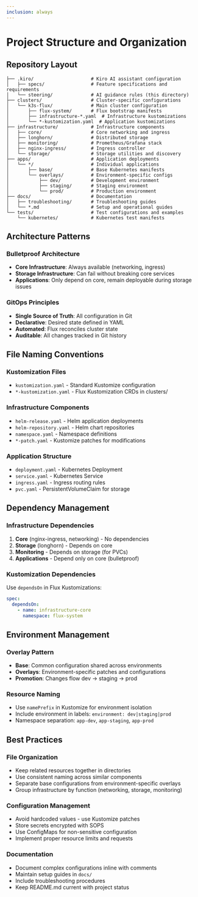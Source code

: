 ```yaml
---
inclusion: always
---
```


# Project Structure and Organization

## Repository Layout

```
├── .kiro/                     # Kiro AI assistant configuration
│   ├── specs/                 # Feature specifications and requirements
│   └── steering/              # AI guidance rules (this directory)
├── clusters/                  # Cluster-specific configurations
│   └── k3s-flux/              # Main cluster configuration
│       ├── flux-system/       # Flux bootstrap manifests
│       ├── infrastructure-*.yaml  # Infrastructure kustomizations
│       └── *-kustomization.yaml  # Application kustomizations
├── infrastructure/            # Infrastructure components
│   ├── core/                  # Core networking and ingress
│   ├── longhorn/              # Distributed storage
│   ├── monitoring/            # Prometheus/Grafana stack
│   ├── nginx-ingress/         # Ingress controller
│   └── storage/               # Storage utilities and discovery
├── apps/                      # Application deployments
│   └── */                     # Individual applications
│       ├── base/              # Base Kubernetes manifests
│       └── overlays/          # Environment-specific configs
│           ├── dev/           # Development environment
│           ├── staging/       # Staging environment
│           └── prod/          # Production environment
├── docs/                      # Documentation
│   ├── troubleshooting/       # Troubleshooting guides
│   └── *.md                   # Setup and operational guides
└── tests/                     # Test configurations and examples
    └── kubernetes/            # Kubernetes test manifests
```

## Architecture Patterns

### Bulletproof Architecture
- **Core Infrastructure**: Always available (networking, ingress)
- **Storage Infrastructure**: Can fail without breaking core services
- **Applications**: Only depend on core, remain deployable during storage issues

### GitOps Principles
- **Single Source of Truth**: All configuration in Git
- **Declarative**: Desired state defined in YAML
- **Automated**: Flux reconciles cluster state
- **Auditable**: All changes tracked in Git history

## File Naming Conventions

### Kustomization Files
- `kustomization.yaml` - Standard Kustomize configuration
- `*-kustomization.yaml` - Flux Kustomization CRDs in clusters/

### Infrastructure Components
- `helm-release.yaml` - Helm application deployments
- `helm-repository.yaml` - Helm chart repositories
- `namespace.yaml` - Namespace definitions
- `*-patch.yaml` - Kustomize patches for modifications

### Application Structure
- `deployment.yaml` - Kubernetes Deployment
- `service.yaml` - Kubernetes Service
- `ingress.yaml` - Ingress routing rules
- `pvc.yaml` - PersistentVolumeClaim for storage

## Dependency Management

### Infrastructure Dependencies
1. **Core** (nginx-ingress, networking) - No dependencies
2. **Storage** (longhorn) - Depends on core
3. **Monitoring** - Depends on storage (for PVCs)
4. **Applications** - Depend only on core (bulletproof)

### Kustomization Dependencies
Use `dependsOn` in Flux Kustomizations:
```yaml
spec:
  dependsOn:
    - name: infrastructure-core
      namespace: flux-system
```

## Environment Management

### Overlay Pattern
- **Base**: Common configuration shared across environments
- **Overlays**: Environment-specific patches and configurations
- **Promotion**: Changes flow dev → staging → prod

### Resource Naming
- Use `namePrefix` in Kustomize for environment isolation
- Include environment in labels: `environment: dev|staging|prod`
- Namespace separation: `app-dev`, `app-staging`, `app-prod`

## Best Practices

### File Organization
- Keep related resources together in directories
- Use consistent naming across similar components
- Separate base configurations from environment-specific overlays
- Group infrastructure by function (networking, storage, monitoring)

### Configuration Management
- Avoid hardcoded values - use Kustomize patches
- Store secrets encrypted with SOPS
- Use ConfigMaps for non-sensitive configuration
- Implement proper resource limits and requests

### Documentation
- Document complex configurations inline with comments
- Maintain setup guides in `docs/`
- Include troubleshooting procedures
- Keep README.md current with project status